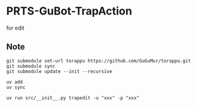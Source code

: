 # PRTS-GuBot-TrapAction

for edit

## Note

```shell
git submodule set-url torappu https://github.com/GuGuMur/torappu.git
git submodule sync
git submodule update --init --recursive

uv add
uv sync

uv run src/__init__.py trapedit -u "xxx" -p "xxx"
```
